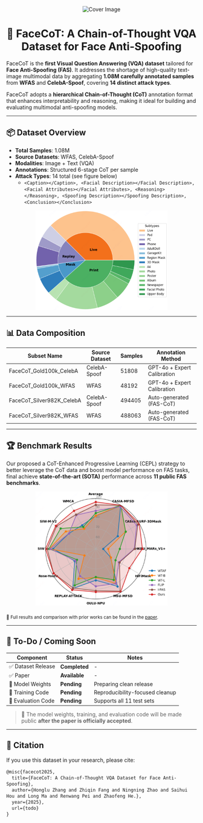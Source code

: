 <p align="center">
  <img src="assets/FaceCoT.png" alt="Cover Image" height="180" width="500">
</p>

<h1 align="center">🧠 FaceCoT: A Chain-of-Thought VQA Dataset for Face Anti-Spoofing</h1>

FaceCoT is the **first Visual Question Answering (VQA) dataset** tailored for **Face Anti-Spoofing (FAS)**. It addresses the shortage of high-quality text-image multimodal data by aggregating **1.08M carefully annotated samples** from **WFAS** and **CelebA-Spoof**, covering **14 distinct attack types**.

FaceCoT adopts a **hierarchical Chain-of-Thought (CoT)** annotation format that enhances interpretability and reasoning, making it ideal for building and evaluating multimodal anti-spoofing models.

---

## 📦 Dataset Overview

- **Total Samples**: 1.08M
- **Source Datasets**: WFAS, CelebA-Spoof
- **Modalities**: Image + Text (VQA)
- **Annotations**: Structured 6-stage CoT per sample
- **Attack Types**: 14 total (see figure below)
  - `<Caption></Caption>, <Facial Description></Facial Description>, <Facial Attributes></Facial Attributes>, <Reasoning></Reasoning>, <Spoofing Description></Spoofing Description>, <Conclusion></Conclusion>`

<p align="center">
  <img src="./assets/data-type.png" alt="Attack Types" width="350">
</p>

---

## 📊 Data Composition

| Subset Name                  | Source Dataset   | Samples | Annotation Method        |
|-----------------------------|------------------|---------|--------------------------|
| FaceCoT_Gold100k_CelebA     | CelebA-Spoof      | 51808    | GPT-4o + Expert Calibration|
| FaceCoT_Gold100k_WFAS       | WFAS              | 48192    | GPT-4o + Expert Calibration| 
| FaceCoT_Silver982K_CelebA   | CelebA-Spoof      | 494405    | Auto-generated (FAS-CoT) |
| FaceCoT_Silver982K_WFAS     | WFAS              | 488063    | Auto-generated (FAS-CoT) |


---

## 🏆 Benchmark Results

Our proposed a CoT-Enhanced Progressive Learning (CEPL) strategy to better leverage the CoT data and boost model performance on FAS tasks, final achieve **state-of-the-art (SOTA)** performance across **11 public FAS benchmarks**.

<p align="center">
  <img src="./assets/AUC.png" alt="Attack Types" width="350">
</p>

<sub>📌 Full results and comparison with prior works can be found in the [paper](#).</sub>

---

## 🔧 To-Do / Coming Soon

| Component            | Status       | Notes                             |
|---------------------|--------------|-----------------------------------|
| ✅ Dataset Release   | **Completed**| -                         |
| ✅ Paper             | **Available**| -             |
| 🚧 Model Weights     | **Pending**  | Preparing clean release           |
| 🚧 Training Code     | **Pending**  | Reproducibility-focused cleanup   |
| 🚧 Evaluation Code   | **Pending**  | Supports all 11 test sets         |

> 📌 The model weights, training, and evaluation code will be made public **after the paper is officially accepted**.
---

## 📄 Citation

If you use this dataset in your research, please cite:

```
@misc{facecot2025,
  title={FaceCoT: A Chain-of-Thought VQA Dataset for Face Anti-Spoofing},
  author={Honglu Zhang and Zhiqin Fang and Ningning Zhao and Saihui Hou and Long Ma and Renwang Pei and Zhaofeng He.},
  year={2025},
  url={todo}
}
```

